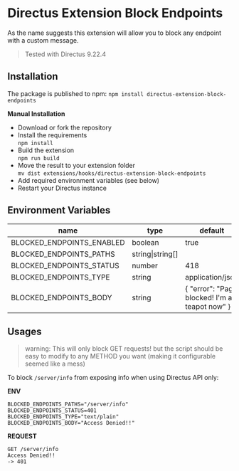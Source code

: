 # Directus Extension Block Endpoints
As the name suggests this extension will allow you to block any endpoint with a custom message.

> Tested with Directus 9.22.4

## Installation

The package is published to npm:
`npm install directus-extension-block-endpoints`

**Manual Installation**
- Download or fork the repository
- Install the requirements\
  `npm install`
- Build the extension\
  `npm run build`
- Move the result to your extension folder\
  `mv dist extensions/hooks/directus-extension-block-endpoints`
- Add required environment variables (see below)
- Restart your Directus instance

## Environment Variables
| name                      | type             | default                                        | example            |
|---------------------------|------------------|------------------------------------------------|--------------------|
| BLOCKED_ENDPOINTS_ENABLED | boolean          | true                                           |                    |
| BLOCKED_ENDPOINTS_PATHS   | string\|string[] |                                                | /server/info,/test |
| BLOCKED_ENDPOINTS_STATUS  | number           | 418                                            | 401                |
| BLOCKED_ENDPOINTS_TYPE    | string           | application/json                               |                    |
| BLOCKED_ENDPOINTS_BODY    | string           | { "error": "Page blocked! I\'m a teapot now" } |                    |

## Usages

> warning: This will only block GET requests! but the script should be easy to modify to any METHOD you want (making it configurable seemed like a mess)

To block `/server/info` from exposing info when using Directus API only:

**ENV**
```
BLOCKED_ENDPOINTS_PATHS="/server/info"
BLOCKED_ENDPOINTS_STATUS=401
BLOCKED_ENDPOINTS_TYPE="text/plain"
BLOCKED_ENDPOINTS_BODY="Access Denied!!"
```
**REQUEST**
```
GET /server/info
Access Denied!!
-> 401
```
